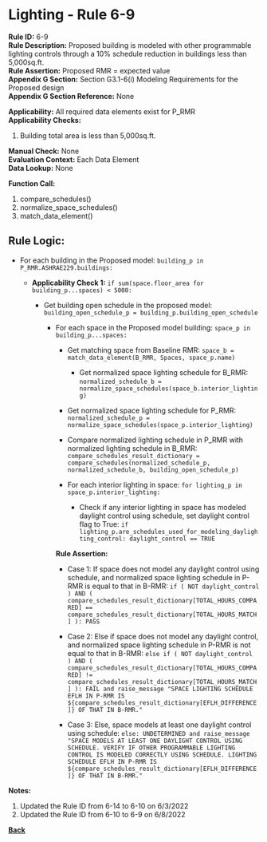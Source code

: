 
# Lighting - Rule 6-9  

**Rule ID:** 6-9  
**Rule Description:** Proposed building is modeled with other programmable lighting controls through a 10% schedule reduction in buildings less than 5,000sq.ft.  
**Rule Assertion:** Proposed RMR = expected value  
**Appendix G Section:** Section G3.1-6(i) Modeling Requirements for the Proposed design  
**Appendix G Section Reference:** None  

**Applicability:** All required data elements exist for P_RMR  
**Applicability Checks:**  

  1. Building total area is less than 5,000sq.ft.  

**Manual Check:** None  
**Evaluation Context:** Each Data Element  
**Data Lookup:** None  

**Function Call:**

1. compare_schedules()
2. normalize_space_schedules()
3. match_data_element()

## Rule Logic:  

- For each building in the Proposed model: `building_p in P_RMR.ASHRAE229.buildings:`

  - **Applicability Check 1:** `if sum(space.floor_area for building_p...spaces) < 5000:`
  
    - Get building open schedule in the proposed model: `building_open_schedule_p = building_p.building_open_schedule`  
  
      - For each space in the Proposed model building: `space_p in building_p...spaces:`

        - Get matching space from Baseline RMR: `space_b = match_data_element(B_RMR, Spaces, space_p.name)`

          - Get normalized space lighting schedule for B_RMR: `normalized_schedule_b = normalize_space_schedules(space_b.interior_lighting)`

        - Get normalized space lighting schedule for P_RMR: `normalized_schedule_p = normalize_space_schedules(space_p.interior_lighting)`

        - Compare normalized lighting schedule in P_RMR with normalized lighting schedule in B_RMR: `compare_schedules_result_dictionary = compare_schedules(normalized_schedule_p, normalized_schedule_b, building_open_schedule_p)`

        - For each interior lighting in space: `for lighting_p in space_p.interior_lighting:`

          - Check if any interior lighting in space has modeled daylight control using schedule, set daylight control flag to True: `if lighting_p.are_schedules_used_for_modeling_daylighting_control: daylight_control == TRUE`

        **Rule Assertion:**

        - Case 1: If space does not model any daylight control using schedule, and normalized space lighting schedule in P-RMR is equal to that in B-RMR: `if ( NOT daylight_control ) AND ( compare_schedules_result_dictionary[TOTAL_HOURS_COMPARED] == compare_schedules_result_dictionary[TOTAL_HOURS_MATCH] ): PASS`

        - Case 2: Else if space does not model any daylight control, and normalized space lighting schedule in P-RMR is not equal to that in B-RMR: `else if ( NOT daylight_control ) AND ( compare_schedules_result_dictionary[TOTAL_HOURS_COMPARED] != compare_schedules_result_dictionary[TOTAL_HOURS_MATCH] ): FAIL and raise_message "SPACE LIGHTING SCHEDULE EFLH IN P-RMR IS ${compare_schedules_result_dictionary[EFLH_DIFFERENCE]} OF THAT IN B-RMR."`

        - Case 3: Else, space models at least one daylight control using schedule: `else: UNDETERMINED and raise_message "SPACE MODELS AT LEAST ONE DAYLIGHT CONTROL USING SCHEDULE. VERIFY IF OTHER PROGRAMMABLE LIGHTING CONTROL IS MODELED CORRECTLY USING SCHEDULE. LIGHTING SCHEDULE EFLH IN P-RMR IS ${compare_schedules_result_dictionary[EFLH_DIFFERENCE]} OF THAT IN B-RMR."`

**Notes:**
  1. Updated the Rule ID from 6-14 to 6-10 on 6/3/2022
  2. Updated the Rule ID from 6-10 to 6-9 on 6/8/2022

**[Back](../_toc.md)**
